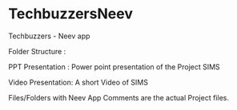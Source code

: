 # TechbuzzersNeev
Techbuzzers - Neev app

Folder Structure :

PPT Presentation : 
  Power point presentation of the Project SIMS
  
Video Presentation:
  A short Video of SIMS
  
Files/Folders with Neev App Comments are the actual Project files.
